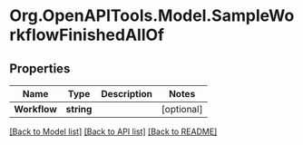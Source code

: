 
# Org.OpenAPITools.Model.SampleWorkflowFinishedAllOf

## Properties

Name | Type | Description | Notes
------------ | ------------- | ------------- | -------------
**Workflow** | **string** |  | [optional] 

[[Back to Model list]](../README.md#documentation-for-models)
[[Back to API list]](../README.md#documentation-for-api-endpoints)
[[Back to README]](../README.md)


